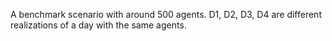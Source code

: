 A benchmark scenario with around 500 agents.  D1, D2, D3, D4 are different realizations of a day with the same agents.
